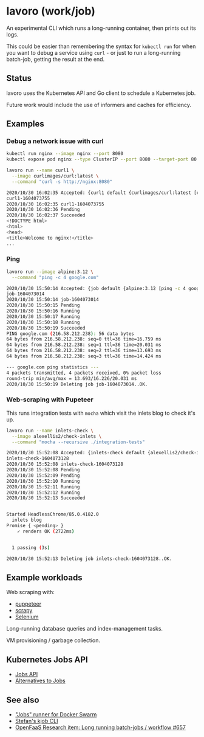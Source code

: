 # lavoro (work/job)

An experimental CLI which runs a long-running container, then prints out its logs.

This could be easier than remembering the syntax for `kubectl run` for when you want to debug a service using `curl` - or just to run a long-running batch-job, getting the result at the end.

## Status

lavoro uses the Kubernetes API and Go client to schedule a Kubernetes job.

Future work would include the use of informers and caches for efficiency.

## Examples

### Debug a network issue with curl

```bash
kubectl run nginx --image nginx --port 8080
kubectl expose pod nginx --type ClusterIP --port 8080 --target-port 80

lavoro run --name curl1 \
  --image curlimages/curl:latest \
  --command "curl -s http://nginx:8080"

2020/10/30 16:02:35 Accepted: {curl1 default {curlimages/curl:latest [curl -s http://nginx:8080]}}
curl1-1604073755
2020/10/30 16:02:35 curl1-1604073755
2020/10/30 16:02:36 Pending
2020/10/30 16:02:37 Succeeded
<!DOCTYPE html>
<html>
<head>
<title>Welcome to nginx!</title>
...
```

### Ping

```bash
lavoro run --image alpine:3.12 \
  --command "ping -c 4 google.com"

2020/10/30 15:50:14 Accepted: {job default {alpine:3.12 [ping -c 4 google.com]}}
job-1604073014
2020/10/30 15:50:14 job-1604073014
2020/10/30 15:50:15 Pending
2020/10/30 15:50:16 Running
2020/10/30 15:50:17 Running
2020/10/30 15:50:18 Running
2020/10/30 15:50:19 Succeeded
PING google.com (216.58.212.238): 56 data bytes
64 bytes from 216.58.212.238: seq=0 ttl=36 time=16.759 ms
64 bytes from 216.58.212.238: seq=1 ttl=36 time=20.031 ms
64 bytes from 216.58.212.238: seq=2 ttl=36 time=13.693 ms
64 bytes from 216.58.212.238: seq=3 ttl=36 time=14.424 ms

--- google.com ping statistics ---
4 packets transmitted, 4 packets received, 0% packet loss
round-trip min/avg/max = 13.693/16.226/20.031 ms
2020/10/30 15:50:19 Deleting job job-1604073014..OK.
```

### Web-scraping with Pupeteer

This runs integration tests with `mocha` which visit the inlets blog to check it's up.

```bash
lavoro run --name inlets-check \
  --image alexellis2/check-inlets \
  --command "mocha --recursive ./integration-tests"

2020/10/30 15:52:08 Accepted: {inlets-check default {alexellis2/check-inlets [mocha --recursive ./integration-tests]}}
inlets-check-1604073128
2020/10/30 15:52:08 inlets-check-1604073128
2020/10/30 15:52:08 Pending
2020/10/30 15:52:09 Pending
2020/10/30 15:52:10 Running
2020/10/30 15:52:11 Running
2020/10/30 15:52:12 Running
2020/10/30 15:52:13 Succeeded


Started HeadlessChrome/85.0.4182.0
  inlets blog
Promise { <pending> }
    ✓ renders OK (2722ms)


  1 passing (3s)

2020/10/30 15:52:13 Deleting job inlets-check-1604073128..OK.
```

## Example workloads

Web scraping with:

* [puppeteer](https://github.com/puppeteer/puppeteer)
* [scrapy](https://scrapy.org)
* [Selenium](https://www.selenium.dev)

Long-running database queries and index-management tasks.

VM provisioning / garbage collection.

## Kubernetes Jobs API

* [Jobs API](https://kubernetes.io/docs/concepts/workloads/controllers/job/)
* [Alternatives to Jobs](https://kubernetes.io/docs/concepts/workloads/controllers/job/#alternatives)

## See also

* ["Jobs" runner for Docker Swarm](https://github.com/alexellis/jaas)
* [Stefan's kjob CLI](https://github.com/stefanprodan/kjob)
* [OpenFaaS Research item: Long running batch-jobs / workflow #657](https://github.com/openfaas/faas/issues/657)
